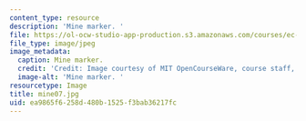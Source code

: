 ```yaml
---
content_type: resource
description: 'Mine marker. '
file: https://ol-ocw-studio-app-production.s3.amazonaws.com/courses/ec-s06-design-for-demining-spring-2007/ea9865f6258d480b1525f3bab36217fc_mine07.jpg
file_type: image/jpeg
image_metadata:
  caption: Mine marker.
  credit: 'Credit: Image courtesy of MIT OpenCourseWare, course staff, and students.'
  image-alt: 'Mine marker. '
resourcetype: Image
title: mine07.jpg
uid: ea9865f6-258d-480b-1525-f3bab36217fc
---
```

